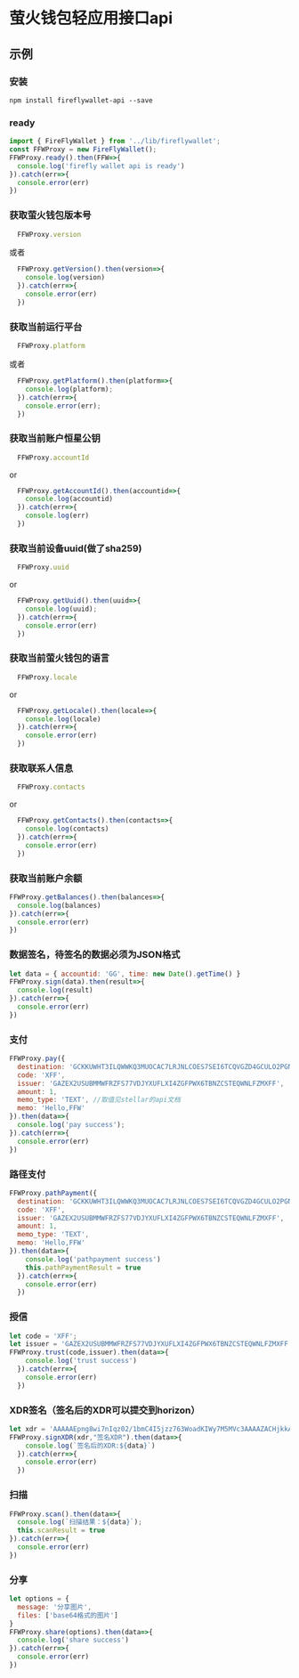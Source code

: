 # 萤火钱包轻应用接口api


## 示例

### 安装
``` 
npm install fireflywallet-api --save
```

### ready

``` javascript
import { FireFlyWallet } from '../lib/fireflywallet';
const FFWProxy = new FireFlyWallet();
FFWProxy.ready().then(FFW=>{
  console.log('firefly wallet api is ready')
}).catch(err=>{
  console.error(err)
})
```

### 获取萤火钱包版本号
``` javascript
  FFWProxy.version
```
或者
``` javascript
  FFWProxy.getVersion().then(version=>{
    console.log(version)
  }).catch(err=>{
    console.error(err)
  })
```

### 获取当前运行平台
``` javascript
  FFWProxy.platform
```
或者
``` javascript
  FFWProxy.getPlatform().then(platform=>{
    console.log(platform);
  }).catch(err=>{
    console.error(err);
  })
```

### 获取当前账户恒星公钥
``` javascript
  FFWProxy.accountId
```
or
``` javascript
  FFWProxy.getAccountId().then(accountid=>{
    console.log(accountid)
  }).catch(err=>{
    console.log(err)
  })
```

### 获取当前设备uuid(做了sha259)
``` javascript
  FFWProxy.uuid
```
or
``` javascript
  FFWProxy.getUuid().then(uuid=>{
    console.log(uuid);
  }).catch(err=>{
    console.error(err)
  })
```

### 获取当前萤火钱包的语言
``` javascript
  FFWProxy.locale
```
or
``` javascript
  FFWProxy.getLocale().then(locale=>{
    console.log(locale)
  }).catch(err=>{
    console.error(err)
  })
```

### 获取联系人信息
``` javascript
  FFWProxy.contacts
```
or
``` javascript
  FFWProxy.getContacts().then(contacts=>{
    console.log(contacts)
  }).catch(err=>{
    console.error(err)
  })
```

### 获取当前账户余额
``` javascript
FFWProxy.getBalances().then(balances=>{
  console.log(balances)
}).catch(err=>{
  console.error(err)
})
```

### 数据签名，待签名的数据必须为JSON格式
``` javascript
let data = { accountid: 'GG', time: new Date().getTime() }
FFWProxy.sign(data).then(result=>{
  console.log(result)
}).catch(err=>{
  console.error(err)
})
```

### 支付
``` javascript
FFWProxy.pay({
  destination: 'GCKKUWHT3ILQWWKQ3MUOCAC7LRJNLCOES7SEI6TCQVGZD4GCULO2PGNU', 
  code: 'XFF', 
  issuer: 'GAZEX2USUBMMWFRZFS77VDJYXUFLXI4ZGFPWX6TBNZCSTEQWNLFZMXFF', 
  amount: 1, 
  memo_type: 'TEXT', //取值见stellar的api文档
  memo: 'Hello,FFW'
}).then(data=>{
  console.log('pay success');
}).catch(err=>{
  console.error(err)
})
```

### 路径支付
``` javascript
FFWProxy.pathPayment({
  destination: 'GCKKUWHT3ILQWWKQ3MUOCAC7LRJNLCOES7SEI6TCQVGZD4GCULO2PGNU', 
  code: 'XFF', 
  issuer: 'GAZEX2USUBMMWFRZFS77VDJYXUFLXI4ZGFPWX6TBNZCSTEQWNLFZMXFF', 
  amount: 1, 
  memo_type: 'TEXT', 
  memo: 'Hello,FFW'
}).then(data=>{
    console.log('pathpayment success')
    this.pathPaymentResult = true
  }).catch(err=>{
    console.error(err)
  })
```

### 授信
``` javascript
let code = 'XFF';
let issuer = 'GAZEX2USUBMMWFRZFS77VDJYXUFLXI4ZGFPWX6TBNZCSTEQWNLFZMXFF';
FFWProxy.trust(code,issuer).then(data=>{
    console.log('trust success')
  }).catch(err=>{
    console.error(err)
  })
```

### XDR签名（签名后的XDR可以提交到horizon）
``` javascript
let xdr = 'AAAAAEpng8wi7nIqz02/1bmC4I5jzz763WoadKIWy7M5MVc3AAAAZACHjkkAAAABAAAAAAAAAAAAAAABAAAAAAAAAAoAAAALaG9tZV9kb21haW4AAAAAAQAAABBodHRwOi8vZmNoYWluLmlvAAAAAAAAAAA='
FFWProxy.signXDR(xdr,"签名XDR").then(data=>{
    console.log(`签名后的XDR:${data}`)
  }).catch(err=>{
    console.error(err)
  })
```

### 扫描
``` javascript
FFWProxy.scan().then(data=>{
  console.log(`扫描结果：${data}`);
  this.scanResult = true
}).catch(err=>{
  console.error(err)
})
```

### 分享
``` javascript
let options = {
  message: '分享图片',
  files: ['base64格式的图片']
}
FFWProxy.share(options).then(data=>{
  console.log('share success')
}).catch(err=>{
  console.error(err)
})
```